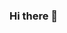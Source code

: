 ### Hi there 👋

<!--
**liuurick/liuurick** is a ✨ _special_ ✨ repository because its `README.md` (this file) appears on your GitHub profile.

Here are some ideas to get you started:

- 🔭 I’m currently working on ...
- 🌱 I’m currently learning Java
- 📫 How to reach me: liuurick@gmail.com
-->
